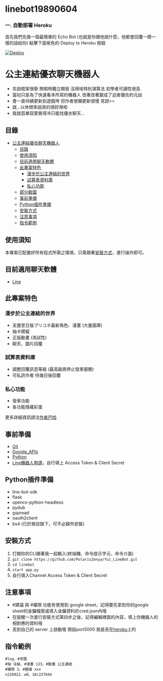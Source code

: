 # linebot19890604

### 一. 自動部署 Heroku
首先我們先做一個最簡單的 Echo Bot (也就是你跟他說什麼，他都會回覆一模一樣的話給你) 點擊下面紫色的 Deploy to Heroku 按鈕

<a href="https://heroku.com/deploy?template=https://github.com/s098031/linbot19890604/tree/main">
  <img src="https://www.herokucdn.com/deploy/button.svg" alt="Deploy">
</a>


# 公主連結優衣聊天機器人

* 先說框架很廢 閒暇時獨立開發 沒用啥特別演算法 初學者可讀性很高
* 當初只是為了快速看本所寫的機器人 改著改著變成了迫害優衣的元凶
* 會一直持續更新到遊戲垮 但作者很懶更新很慢 見諒><
* 就...以休閒來說真的很好用啦
* 我就孤單寂寞覺得冷只能找優衣聊天...

## 目錄

- [公主連結優衣聊天機器人](#公主連結優衣聊天機器人)
  - [目錄](#目錄)
  - [使用須知](#使用須知)
  - [目前適用聊天軟體](#目前適用聊天軟體)
  - [此專案特色](#此專案特色)
    - [漫步於公主連結的世界](#漫步於公主連結的世界)
    - [試算表資料庫](#試算表資料庫)
    - [私心功能](#私心功能)
  - [部分截圖](#部分截圖)
  - [事前準備](#事前準備)
  - [Python插件準備](#Python插件準備)
  - [安裝方式](#安裝方式)
  - [注意事項](#注意事項)
  - [指令範例](#指令範例)

## 使用須知

本專案已配置好所有程式所需之環境，只需跟著[安裝方式](#安裝方式)，進行操作即可。

## 目前適用聊天軟體

* [Line](https://line.me/zh-hant/)


## 此專案特色

### 漫步於公主連結的世界
* 支援至日版プリコネ最新角色、漫畫 (大量圖庫)
* 抽卡模擬
* 正版動畫 (測試性)
* 聊天、圖片回覆 

### 試算表資料庫
* 調整回覆訊息等級 (最高級將停止發車服務)
* 可私訊作者 待幾日後回覆

### 私心功能
* 發車功能
* 各功能隱藏彩蛋

更多詳細資訊請洽[作者巴哈](https://home.gamer.com.tw/creationDetail.php?sn=4914939)

## 事前準備

* [Git](https://git-scm.com/)
* [Google_APIs](https://console.developers.google.com/apis)
* [Python](https://www.python.org/)
* [Line機器人申請](https://manager.line.biz/)，自行填上 Access Token & Client Secret

## Python插件準備

* line-bot-sdk
* flask
* opencv-python-headless
* pydub
* gspread
* oauth2client
* bs4 (已於根目錄下，可不必額外安裝)

## 安裝方式

1. 打開你的CLI跟著我一起輸入(終端機、命令提示字元、命令介面)
2. `git clone https://github.com/PolarisZenya/Yui_LineBot.git`
3. `cd linebot`
4. `start app.py`
5. 自行填入Channel Access Token & Client Secret

## 注意事項

* #建議 與 #權限 功能有使用到 google sheet，記得要先拿到你的google sheet的金鑰檔案或填入金鑰資料於cred.json內哦
* 在提醒一次進行安裝方式第四步之後，記得編輯裡面的內容，填上你機器人的相對應的資料哦
* 丟到自己的 server 上啟動哦 預設port5000 我是丟在[heroku](https://www.heroku.com/)上的

## 指令範例

    #log、#求圖
    #抽 泳裝、#漫畫 123、#動畫 公主連結
    #權限 3、#建議 xxx
    n228922、w0、18c237644
